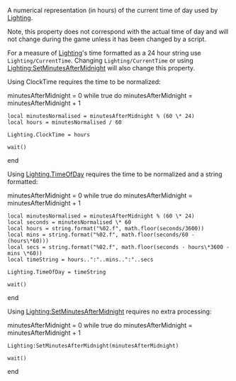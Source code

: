 A numerical representation (in hours) of the current time of day used by [Lighting](https://developer.roblox.com/en-us/api-reference/class/Lighting).

Note, this property does not correspond with the actual time of day and will not change during the game unless it has been changed by a script.

For a measure of [Lighting](https://developer.roblox.com/en-us/api-reference/class/Lighting)'s time formatted as a 24 hour string use `Lighting/CurrentTime`. Changing `Lighting/CurrentTime` or using [Lighting:SetMinutesAfterMidnight](https://developer.roblox.com/en-us/api-reference/function/Lighting/SetMinutesAfterMidnight) will also change this property.

Using ClockTime requires the time to be normalized:

minutesAfterMidnight = 0
while true do
	minutesAfterMidnight = minutesAfterMidnight + 1

	local minutesNormalised = minutesAfterMidnight % (60 \* 24)
	local hours = minutesNormalised / 60

	Lighting.ClockTime = hours

	wait()
end

Using [Lighting.TimeOfDay](https://developer.roblox.com/en-us/api-reference/property/Lighting/TimeOfDay) requires the time to be normalized and a string formatted:

minutesAfterMidnight = 0
while true do
	minutesAfterMidnight = minutesAfterMidnight + 1

	local minutesNormalised = minutesAfterMidnight % (60 \* 24)
	local seconds = minutesNormalised \* 60
	local hours = string.format("%02.f", math.floor(seconds/3600))
	local mins = string.format("%02.f", math.floor(seconds/60 - (hours\*60)))
	local secs = string.format("%02.f", math.floor(seconds - hours\*3600 - mins \*60))
	local timeString = hours..":"..mins..":"..secs

	Lighting.TimeOfDay = timeString

	wait()
end

Using [Lighting:SetMinutesAfterMidnight](https://developer.roblox.com/en-us/api-reference/function/Lighting/SetMinutesAfterMidnight) requires no extra processing:

minutesAfterMidnight = 0
while true do
	minutesAfterMidnight = minutesAfterMidnight + 1

	Lighting:SetMinutesAfterMidnight(minutesAfterMidnight)

	wait()
end